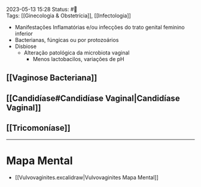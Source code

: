 2023-05-13 15:28
Status: #🌱  
Tags: [[Ginecologia & Obstetrícia]], [[Infectologia]]
<br/>
- Manifestações Inflamatórias e/ou infecções do trato genital feminino inferior
- Bacterianas, fúngicas ou por protozoários
- Disbiose
	- Alteração patológica da microbiota vaginal
		- Menos lactobacilos, variações de pH
## [[Vaginose Bacteriana]]
## [[Candidíase#Candidíase Vaginal|Candidíase Vaginal]] 
## [[Tricomoníase]]
____
# Mapa Mental
- [[Vulvovaginites.excalidraw|Vulvovaginites Mapa Mental]]

